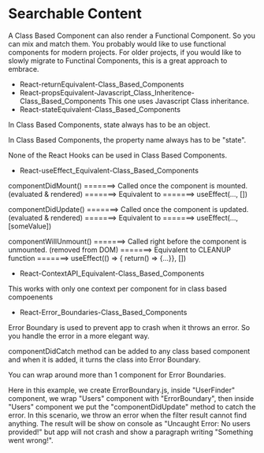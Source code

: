# Searchable Content
A Class Based Component can also render a Functional Component. So you can mix and match them. You probably would like to use functional components for modern projects. For older projects, if you would like to slowly migrate to Functinal Components, this is a great approach to embrace.

- React-returnEquivalent-Class_Based_Components
- React-propsEquivalent-Javascript_Class_Inheritence-Class_Based_Components
This one uses Javascript Class inheritance.
- React-stateEquivalent-Class_Based_Components

In Class Based Components, state always has to be an object.

In Class Based Components, the property name always has to be "state".

None of the React Hooks can be used in Class Based Components.

- React-useEffect_Equivalent-Class_Based_Components

componentDidMount() =======> Called once the component is mounted. (evaluated & rendered) =======> Equivalent to =======> useEffect(..., [])

componentDidUpdate() =======> Called once the component is updated. (evaluated & rendered) =======> Equivalent to =======> useEffect(..., [someValue])

componentWillUnmount() =======> Called right before the component is unmounted. (removed from DOM) =======> Equivalent to CLEANUP function =======> useEffect(() => { return() => {...}}, [])

- React-ContextAPI_Equivalent-Class_Based_Components

This works with only one context per component for in class based compoenents

- React-Error_Boundaries-Class_Based_Components

Error Boundary is used to prevent app to crash when it throws an error. So you handle the error in a more elegant way.

componentDidCatch method can be added to any class based component and when it is added, it turns the class into Error Boundary.

You can wrap around more than 1 component for Error Boundaries.

Here in this example, we create ErrorBoundary.js, inside "UserFinder" component, we wrap "Users" component with "ErrorBoundary", then inside "Users" component we put the "componentDidUpdate" method to catch the error. In this scenario, we throw an error when the filter result cannot find anything. The result will be show on console as "Uncaught Error: No users provided!" but app will not crash and show a paragraph writing "Something went wrong!".